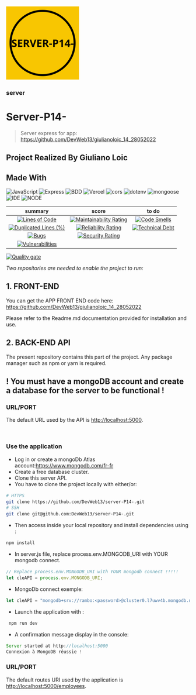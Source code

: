 <p>
 <img width=200px height=200px src="https://github.com/DevWeb13/server-P14-/blob/master/img/logo-readme.png" alt="Project logo"></a>
</p>

<h3>server</h3>

<div>

# Server-P14-

> Server express for app: https://github.com/DevWeb13/giulianoloic_14_28052022

## Project Realized By Giuliano Loic

## Made With

![JavaScript](https://img.shields.io/badge/Language-JS-yellow) ![Express](https://img.shields.io/badge/Framework-Express-blue) ![BDD](https://img.shields.io/badge/BDD-MongoDb-ff69b4) ![Vercel](https://img.shields.io/badge/Deploy-Vercel-black) ![cors](https://img.shields.io/badge/Library-cors-blueviolet) ![dotenv](https://img.shields.io/badge/Library-dotenv-blueviolet) ![mongoose](https://img.shields.io/badge/Library-mongoose-blueviolet) ![IDE](https://img.shields.io/badge/IDE-VsCode-blue) ![NODE](https://img.shields.io/badge/Node-v16.13.0-ff69b4) 

</div> 

|                                                                                                              summary                                                                                                               |                                                                                                           score                                                                                                            |                                                                                                      to do                                                                                                      |
| :--------------------------------------------------------------------------------------------------------------------------------------------------------------------------------------------------------------------------------: | :------------------------------------------------------------------------------------------------------------------------------------------------------------------------------------------------------------------------: | :-------------------------------------------------------------------------------------------------------------------------------------------------------------------------------------------------------------: |
|              [![Lines of Code](https://sonarcloud.io/api/project_badges/measure?project=DevWeb13_server-P14-&metric=ncloc)](https://sonarcloud.io/summary/new_code?id=DevWeb13_server-P14-)              |  [![Maintainability Rating](https://sonarcloud.io/api/project_badges/measure?project=DevWeb13_server-P14-&metric=sqale_rating)](https://sonarcloud.io/summary/new_code?id=DevWeb13_server-P14-)  |  [![Code Smells](https://sonarcloud.io/api/project_badges/measure?project=DevWeb13_server-P14-&metric=code_smells)](https://sonarcloud.io/summary/new_code?id=DevWeb13_server-P14-)   |
| [![Duplicated Lines (%)](https://sonarcloud.io/api/project_badges/measure?project=DevWeb13_server-P14-&metric=duplicated_lines_density)](https://sonarcloud.io/summary/new_code?id=DevWeb13_server-P14-) | [![Reliability Rating](https://sonarcloud.io/api/project_badges/measure?project=DevWeb13_server-P14-&metric=reliability_rating)](https://sonarcloud.io/summary/new_code?id=DevWeb13_server-P14-) | [![Technical Debt](https://sonarcloud.io/api/project_badges/measure?project=DevWeb13_server-P14-&metric=sqale_index)](https://sonarcloud.io/summary/new_code?id=DevWeb13_server-P14-) |
|                   [![Bugs](https://sonarcloud.io/api/project_badges/measure?project=DevWeb13_server-P14-&metric=bugs)](https://sonarcloud.io/summary/new_code?id=DevWeb13_giulianoloic_14_28052022)                   |    [![Security Rating](https://sonarcloud.io/api/project_badges/measure?project=DevWeb13_giulianoloic_14_28052022&metric=security_rating)](https://sonarcloud.io/summary/new_code?id=DevWeb13_giulianoloic_14_28052022)    |                                                                                                                                                                                                                 |
|        [![Vulnerabilities](https://sonarcloud.io/api/project_badges/measure?project=DevWeb13_giulianoloic_14_28052022&metric=vulnerabilities)](https://sonarcloud.io/summary/new_code?id=DevWeb13_giulianoloic_14_28052022)        |                                                                                                                                                                                                                            |

[![Quality gate](https://sonarcloud.io/api/project_badges/quality_gate?project=DevWeb13_giulianoloic_14_28052022)](https://sonarcloud.io/summary/new_code?id=DevWeb13_giulianoloic_14_28052022)

*Two repositories are needed to enable the project to run:*


## 1. FRONT-END

You can get the APP FRONT END code here: <https://github.com/DevWeb13/giulianoloic_14_28052022>

Please refer to the Readme.md documentation provided for installation and use.



## 2. BACK-END API

The present repository contains this part of the project. Any package manager such as npm or yarn is required.
<h2>! You must have a mongoDB account and create a database for the server to be functional !</h2>

### URL/PORT

The default URL used by the API is <http://localhost:5000>.

&nbsp;


### Use the application

* Log in or create a mongoDb Atlas account:<https://www.mongodb.com/fr-fr>
* Create a free database cluster.
* Clone this server API.
* You have to clone the project locally with either/or:

```bash
# HTTPS
git clone https://github.com/DevWeb13/server-P14-.git
# SSH
git clone git@github.com:DevWeb13/server-P14-.git
```

* Then access inside your local repository and install dependencies using :

```bash
npm install
```

* In server.js file, replace process.env.MONGODB_URI with YOUR mongodb connect.

```js
// Replace process.env.MONGODB_URI with YOUR mongodb connect !!!!!
let cleAPI = process.env.MONGODB_URI;
```
* MongoDb connect exemple:

```js
let cleAPI = "mongodb+srv://rambo:<password>@cluster0.l7uwv4b.mongodb.net/?retryWrites=true&w=majority";
```

* Launch the application with :

```bash
 npm run dev
 ```
* A confirmation message display in the console:

```js
Server started at http://localhost:5000
Connexion à MongoDB réussie !
```

### URL/PORT

The default routes URI used by the application is <http://localhost:5000/employees>.

&nbsp;






